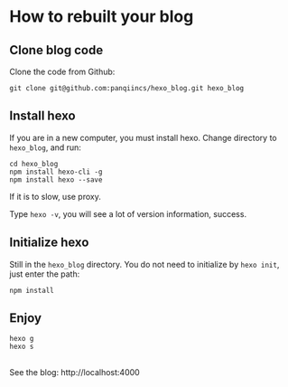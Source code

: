 # How to rebuilt your blog

## Clone blog code

Clone the code from Github:

```
git clone git@github.com:panqiincs/hexo_blog.git hexo_blog
```

## Install hexo

If you are in a new computer, you must install hexo. Change directory to `hexo_blog`, and run:

```
cd hexo_blog
npm install hexo-cli -g
npm install hexo --save
```

If it is to slow, use proxy.

Type `hexo -v`, you will see a lot of version information, success.

## Initialize hexo

Still in the `hexo_blog` directory. You do not need to initialize by `hexo init`, just enter the path:

```
npm install
```

## Enjoy

```
hexo g
hexo s
```

## 

See the blog: http://localhost:4000


